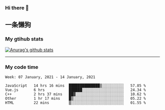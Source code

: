 ### Hi there 👋

## 一条懒狗
<!--
**kiss-me-quickly/kiss-me-quickly** is a ✨ _special_ ✨ repository because its `README.md` (this file) appears on your GitHub profile.

Here are some ideas to get you started:

- 🔭 I’m currently working on ...
- 🌱 I’m currently learning ...
- 👯 I’m looking to collaborate on ...
- 🤔 I’m looking for help with ...
- 💬 Ask me about ...
- 📫 How to reach me: ...
- 😄 Pronouns: ...
- ⚡ Fun fact: ...
-->


### My gtihub stats

[![Anurag's github stats](https://github-readme-stats.vercel.app/api?username=kiss-me-quickly)](https://github.com/anuraghazra/github-readme-stats)

***

### My code time

<!--START_SECTION:waka-->
```text
Week: 07 January, 2021 - 14 January, 2021

JavaScript   14 hrs 16 mins  ██████████████▒░░░░░░░░░░   57.85 % 
Vue.js       6 hrs           ██████░░░░░░░░░░░░░░░░░░░   24.34 % 
C++          2 hrs 37 mins   ██▓░░░░░░░░░░░░░░░░░░░░░░   10.62 % 
Other        1 hr 17 mins    █▒░░░░░░░░░░░░░░░░░░░░░░░   05.22 % 
HTML         22 mins         ▒░░░░░░░░░░░░░░░░░░░░░░░░   01.55 % 
```
<!--END_SECTION:waka-->
